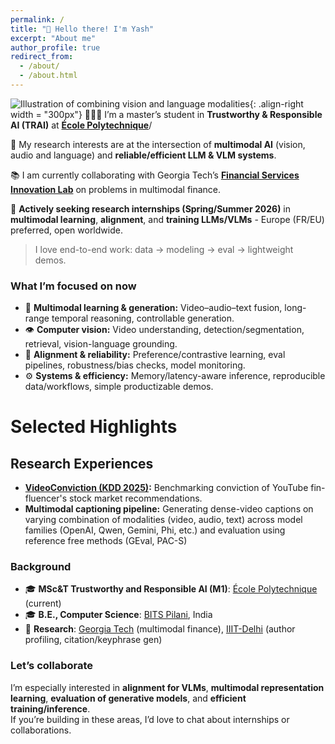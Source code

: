```yaml
---
permalink: /
title: "👋 Hello there! I'm Yash"
excerpt: "About me"
author_profile: true
redirect_from: 
  - /about/
  - /about.html
---
```


![Illustration of combining vision and language modalities](/image/multi_modal_ai.png){: .align-right width = "300px"}
👨🏻‍🎓 I’m a master’s student in **Trustworthy & Responsible AI (TRAI)** at **[École Polytechnique](https://www.polytechnique.edu/en)**/

🔬 My research interests are at the intersection of **multimodal AI** (vision, audio and language) and **reliable/efficient LLM & VLM systems**. 

📚 I am currently collaborating with Georgia Tech’s **[Financial Services Innovation Lab](https://qcf.gatech.edu/partner)** on problems in multimodal finance.

🔎 **Actively seeking research internships (Spring/Summer 2026)** in **multimodal learning**, **alignment**, and **training LLMs/VLMs** - Europe (FR/EU) preferred, open worldwide.
> 
> I love end-to-end work: data → modeling → eval → lightweight demos.

### What I’m focused on now
- 🎥 **Multimodal learning & generation:** Video–audio–text fusion, long-range temporal reasoning, controllable generation.
- 👁️ **Computer vision:** Video understanding, detection/segmentation, retrieval, vision-language grounding.
- 🧩 **Alignment & reliability:** Preference/contrastive learning, eval pipelines, robustness/bias checks, model monitoring.
- ⚙️ **Systems & efficiency:** Memory/latency-aware inference, reproducible data/workflows, simple productizable demos.

# Selected Highlights

## Research Experiences
- **[VideoConviction (KDD 2025)](https://papers.ssrn.com/sol3/papers.cfm?abstract_id=5315526):** Benchmarking conviction of YouTube fin-fluencer's stock market recommendations.
- **Multimodal captioning pipeline:** Generating dense-video captions on varying combination of modalities (video, audio, text) across model families (OpenAI, Qwen, Gemini, Phi, etc.) and evaluation using reference free methods (GEval, PAC-S)

### Background
- 🎓 **MSc&T Trustworthy and Responsible AI (M1)**: [École Polytechnique](https://www.polytechnique.edu/en) (current)  
- 🎓 **B.E., Computer Science**: [BITS Pilani](https://www.bits-pilani.ac.in/), India
- 🧪 **Research**: [Georgia Tech](https://www.gatech.edu/) (multimodal finance), [IIIT-Delhi](https://midas.iiitd.ac.in/bio) (author profiling, citation/keyphrase gen)


### Let’s collaborate
I’m especially interested in **alignment for VLMs**, **multimodal representation learning**, **evaluation of generative models**, and **efficient training/inference**.  
If you’re building in these areas, I’d love to chat about internships or collaborations.